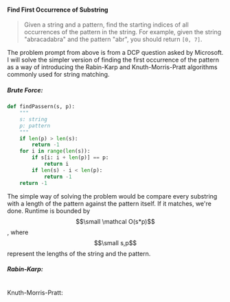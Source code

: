 #### Find First Occurrence of Substring

> Given a string and a pattern, find the starting indices of all occurrences of the pattern in the string. For example, given the string "abracadabra" and the pattern "abr", you should return `[0, 7]`.

The problem prompt from above is from a DCP question asked by Microsoft. I will solve the simpler version of finding the first occurrence of the pattern as a way of introducing the Rabin-Karp and Knuth-Morris-Pratt algorithms commonly used for string matching.

##### Brute Force:

```py
def findPassern(s, p):
    """
    s: string
    p: pattern
    """
    if len(p) > len(s):
        return -1
    for i in range(len(s)):
        if s[i: i + len(p)] == p:
            return i
        if len(s) - i < len(p):
            return -1
    return -1
```

The simple way of solving the problem would be compare every substring with a length of the pattern against the pattern itself. If it matches, we're done. Runtime is bounded by $$\small \mathcal O(s*p)$$, where $$\small s,p$$ represent the lengths of the string and the pattern.

##### Rabin-Karp:

```

```

Knuth-Morris-Pratt:

```

```



